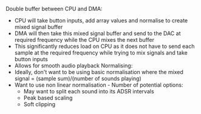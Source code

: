 Double buffer between CPU and DMA:
- CPU will take button inputs, add array values and normalise to create mixed signal buffer
- DMA will then take this mixed signal buffer and send to the DAC at required frequency while the CPU mixes the next buffer
- This significantly reduces load on CPU as it does not have to send each sample at the required frequency while trying to mix signals and take button inputs
- Allows for smooth audio playback
Normalising:
- Ideally, don't want to be using basic normalisation where the mixed signal = (sample sum)/(number of sounds playing)
- Want to use non linear normalisation - Number of potential options:
  - May want to split each sound into its ADSR intervals
  - Peak based scaling
  - Soft clipping
